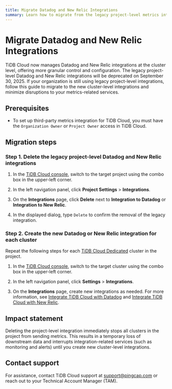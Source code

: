 ```yaml
---
title: Migrate Datadog and New Relic Integrations
summary: Learn how to migrate from the legacy project-level metrics integration to the new cluster-level integration for Datadog and New Relic.
---
```


# Migrate Datadog and New Relic Integrations

TiDB Cloud now manages Datadog and New Relic integrations at the cluster level, offering more granular control and configuration. The legacy project-level Datadog and New Relic integrations will be deprecated on September 30, 2025. If your organization is still using legacy project-level integrations, follow this guide to migrate to the new cluster-level integrations and minimize disruptions to your metrics-related services.

## Prerequisites

- To set up third-party metrics integration for TiDB Cloud, you must have the `Organization Owner` or `Project Owner` access in TiDB Cloud.

## Migration steps

### Step 1. Delete the legacy project-level Datadog and New Relic integrations 

1. In the [TiDB Cloud console](https://tidbcloud.com/), switch to the target project using the combo box in the upper-left corner.

2. In the left navigation panel, click **Project Settings** > **Integrations**.

3. On the **Integrations** page, click **Delete** next to **Integration to Datadog** or **Integration to New Relic**.

4. In the displayed dialog, type `Delete` to confirm the removal of the legacy integration.

### Step 2. Create the new Datadog or New Relic integration for each cluster

Repeat the following steps for each [TiDB Cloud Dedicated](/tidb-cloud/select-cluster-tier.md#tidb-cloud-dedicated) cluster in the project.

1. In the [TiDB Cloud console](https://tidbcloud.com/), switch to the target cluster using the combo box in the upper-left corner.

2. In the left navigation panel, click **Settings** > **Integrations**.

3. On the **Integrations** page, create new integrations as needed. For more information, see [Integrate TiDB Cloud with Datadog](/tidb-cloud/monitor-datadog-integration.md) and [Integrate TiDB Cloud with New Relic](/tidb-cloud/monitor-new-relic-integration.md).

## Impact statement

Deleting the project-level integration immediately stops all clusters in the project from sending metrics. This results in a temporary loss of downstream data and interrupts integration-related services (such as monitoring and alerts) until you create new cluster-level integrations.

## Contact support

For assistance, contact TiDB Cloud support at <a href="mailto:support@pingcap.com">support@pingcap.com</a> or reach out to your Technical Account Manager (TAM).
